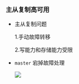 ### 主从复制高可用

+ 主从复制问题

  1.手动故障转移

  2.写能力和存储能力受限

+ `master` 宕掉故障处理

  ![](https://nanganghuang.github.io/Redis/img/Snipaste_2019-07-18_22-38-34.png)

